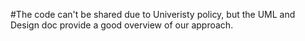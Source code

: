 #The code can't be shared due to Univeristy policy, but the UML and Design doc provide a good overview of our approach.

